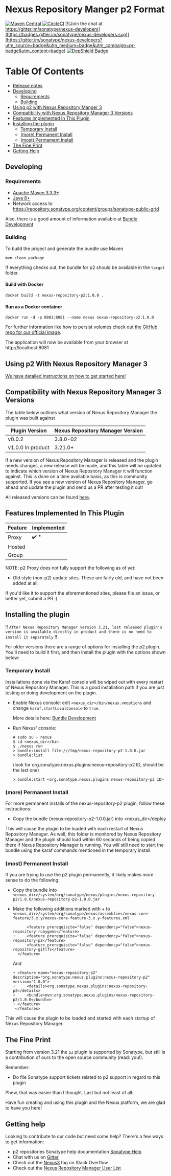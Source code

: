 <!--

    Sonatype Nexus (TM) Open Source Version
    Copyright (c) 2017-present Sonatype, Inc.
    All rights reserved. Includes the third-party code listed at http://links.sonatype.com/products/nexus/oss/attributions.

    This program and the accompanying materials are made available under the terms of the Eclipse Public License Version 1.0,
    which accompanies this distribution and is available at http://www.eclipse.org/legal/epl-v10.html.

    Sonatype Nexus (TM) Professional Version is available from Sonatype, Inc. "Sonatype" and "Sonatype Nexus" are trademarks
    of Sonatype, Inc. Apache Maven is a trademark of the Apache Software Foundation. M2eclipse is a trademark of the
    Eclipse Foundation. All other trademarks are the property of their respective owners.

-->
# Nexus Repository Manger p2 Format
[![Maven Central](https://img.shields.io/maven-central/v/org.sonatype.nexus.plugins/nexus-repository-p2.svg?label=Maven%20Central)](https://search.maven.org/search?q=g:%22org.sonatype.nexus.plugins%22%20AND%20a:%22nexus-repository-p2%22) [![CircleCI](https://circleci.com/gh/sonatype-nexus-community/nexus-repository-p2.svg?style=svg)](https://circleci.com/gh/sonatype-nexus-community/nexus-repository-p2) [![Join the chat at https://gitter.im/sonatype/nexus-developers](https://badges.gitter.im/sonatype/nexus-developers.svg)](https://gitter.im/sonatype/nexus-developers?utm_source=badge&utm_medium=badge&utm_campaign=pr-badge&utm_content=badge) [![DepShield Badge](https://depshield.sonatype.org/badges/sonatype-nexus-community/nexus-repository-p2/depshield.svg)](https://depshield.github.io)

# Table Of Contents
* [Release notes](https://help.sonatype.com/display/NXRM3/2019+Release+Notes)
* [Developing](#developing)
   * [Requirements](#requirements)
   * [Building](#building)
* [Using p2 with Nexus Repository Manger 3](#using-p2-with-nexus-repository-manager-3)
* [Compatibility with Nexus Repository Manager 3 Versions](#compatibility-with-nexus-repository-manager-3-versions)
* [Features Implemented In This Plugin](#features-implemented-in-this-plugin)
* [Installing the plugin](#installing-the-plugin)
   * [Temporary Install](#temporary-install)
   * [(more) Permanent Install](#more-permanent-install)
   * [(most) Permament Install](#most-permanent-install)
* [The Fine Print](#the-fine-print)
* [Getting Help](#getting-help)

## Developing

### Requirements

* [Apache Maven 3.3.3+](https://maven.apache.org/install.html)
* [Java 8+](http://www.oracle.com/technetwork/java/javase/downloads/jdk8-downloads-2133151.html)
* Network access to https://repository.sonatype.org/content/groups/sonatype-public-grid

Also, there is a good amount of information available at [Bundle Development](https://help.sonatype.com/display/NXRM3/Bundle+Development)

### Building

To build the project and generate the bundle use Maven

    mvn clean package

If everything checks out, the bundle for p2 should be available in the `target` folder.

#### Build with Docker

`docker build -t nexus-repository-p2:1.0.0 .`

#### Run as a Docker container

`docker run -d -p 8081:8081 --name nexus nexus-repository-p2:1.0.0` 

For further information like how to persist volumes check out [the GitHub repo for our official image](https://github.com/sonatype/docker-nexus3).

The application will now be available from your browser at http://localhost:8081

## Using p2 With Nexus Repository Manager 3

[We have detailed instructions on how to get started here!](https://help.sonatype.com/repomanager3/formats/p2-repositories)

## Compatibility with Nexus Repository Manager 3 Versions

The table below outlines what version of Nexus Repository Manager the plugin was built against

| Plugin Version    | Nexus Repository Manager Version |
|-------------------|----------------------------------|
| v0.0.2            | 3.8.0-02                         |
| v1.0.0 In product | 3.21.0+                          |

If a new version of Nexus Repository Manager is released and the plugin needs changes, a new release will be made, and this
table will be updated to indicate which version of Nexus Repository Manager it will function against. This is done on a time 
available basis, as this is community supported. If you see a new version of Nexus Repository Manager, go ahead and update the
plugin and send us a PR after testing it out!

All released versions can be found [here](https://github.com/sonatype-nexus-community/nexus-repository-p2/releases).

## Features Implemented In This Plugin 

| Feature | Implemented          |
|---------|----------------------|
| Proxy   | :heavy_check_mark: * |
| Hosted  |                      |
| Group   |                      |

NOTE: p2 Proxy does not fully support the following as of yet:

* Old style (non-p2) update sites. These are fairly old, and have not been added at all.

If you'd like it to support the aforementioned sites, please file an issue, or better yet, submit a PR :)

## Installing the plugin

:bangbang: `After Nexus Repository Manager version 3.21, last released plugin's version is available directly in product and there is no need to install it separately` :bangbang:

For older versions there are a range of options for installing the p2 plugin. You'll need to build it first, and
then install the plugin with the options shown below:

### Temporary Install

Installations done via the Karaf console will be wiped out with every restart of Nexus Repository Manager. This is a
good installation path if you are just testing or doing development on the plugin.

* Enable Nexus console: edit `<nexus_dir>/bin/nexus.vmoptions` and change `karaf.startLocalConsole`  to `true`.

  More details here: [Bundle Development](https://help.sonatype.com/display/NXRM3/Bundle+Development+Overview)

* Run Nexus' console:
  ```
  # sudo su - nexus
  $ cd <nexus_dir>/bin
  $ ./nexus run
  > bundle:install file:///tmp/nexus-repository-p2-1.0.0.jar
  > bundle:list
  ```
  (look for org.sonatype.nexus.plugins:nexus-repository-p2 ID, should be the last one)
  ```
  > bundle:start <org.sonatype.nexus.plugins:nexus-repository-p2 ID>
  ```

### (more) Permanent Install

For more permanent installs of the nexus-repository-p2 plugin, follow these instructions:

* Copy the bundle (nexus-repository-p2-1.0.0.jar) into <nexus_dir>/deploy

This will cause the plugin to be loaded with each restart of Nexus Repository Manager. As well, this folder is monitored
by Nexus Repository Manager and the plugin should load within 60 seconds of being copied there if Nexus Repository Manager
is running. You will still need to start the bundle using the karaf commands mentioned in the temporary install.

### (most) Permanent Install

If you are trying to use the p2 plugin permanently, it likely makes more sense to do the following:

* Copy the bundle into `<nexus_dir>/system/org/sonatype/nexus/plugins/nexus-repository-p2/1.0.0/nexus-repository-p2-1.0.0.jar`
* Make the following additions marked with + to `<nexus_dir>/system/org/sonatype/nexus/assemblies/nexus-core-feature/3.x.y/nexus-core-feature-3.x.y-features.xml`

   ```
         <feature prerequisite="false" dependency="false">nexus-repository-rubygems</feature>
   +     <feature prerequisite="false" dependency="false">nexus-repository-p2</feature>
         <feature prerequisite="false" dependency="false">nexus-repository-gitlfs</feature>
     </feature>
   ```
   And
   ```
   + <feature name="nexus-repository-p2" description="org.sonatype.nexus.plugins:nexus-repository-p2" version="1.0.0">
   +     <details>org.sonatype.nexus.plugins:nexus-repository-p2</details>
   +     <bundle>mvn:org.sonatype.nexus.plugins/nexus-repository-p2/1.0.0</bundle>
   + </feature>
    </features>
   ```
This will cause the plugin to be loaded and started with each startup of Nexus Repository Manager.

## The Fine Print
Starting from version 3.21 the `p2` plugin is supported by Sonatype, but still is a contribution of ours to the open source community (read: you!).

Remember:
* Do file Sonatype support tickets related to p2 support in regard to this plugin

Phew, that was easier than I thought. Last but not least of all:

Have fun creating and using this plugin and the Nexus platform, we are glad to have you here!

## Getting help

Looking to contribute to our code but need some help? There's a few ways to get information:

* p2 repositories Sonatype help documentation [Sonatype Help](https://help.sonatype.com/repomanager3/formats/p2-repositories)
* Chat with us on [Gitter](https://gitter.im/sonatype/nexus-developers)
* Check out the [Nexus3](http://stackoverflow.com/questions/tagged/nexus3) tag on Stack Overflow
* Check out the [Nexus Repository Manager User List](https://groups.google.com/a/glists.sonatype.com/forum/?hl=en#!forum/nexus-users)
